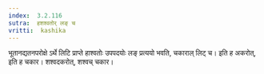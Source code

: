 ```yaml
---
index:  3.2.116
sutra:  हशश्वतोर् लङ् च
vritti:  kashika 
---
```


भूतानद्यतनपरोक्षे ऽर्थे लिटि प्राप्ते हाश्वतोः उपपदयोः लङ् प्रत्ययो भवति, चकाराल् लिट् च। इति ह अकरोत्, इति ह चकार। शश्वदकरोत्, शश्वच् चकार।

